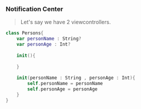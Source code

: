### Notification Center

> Let's say we have 2 viewcontrollers.
> 

```swift
class Persons{
    var personName : String?
    var personAge : Int?
    
    init(){
        
    }
    
    init(personName : String , personAge : Int){
        self.personName = personName
        self.personAge = personAge
    } 
}

```
